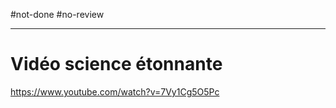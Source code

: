 #not-done #no-review 

----

# Vidéo science étonnante

https://www.youtube.com/watch?v=7Vy1Cg5O5Pc
